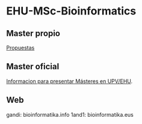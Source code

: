 EHU-MSc-Bioinformatics
======================

Master propio
-------------

[Propuestas](http://www.ehu.es/es/group/titulospropios/2014-2015-proposamena)

Master oficial
--------------

[Informacion para presentar Másteres en UPV/EHU](www.ikasketak.ehu.es/p266-shprmact/es/contenidos/informacion/propuesta_informacion/es_informac/informacion.html).

Web
---

gandi: bioinformatika.info
1and1: bioinformatika.eus
